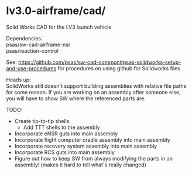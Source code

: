 lv3.0-airframe/cad/
=====================

Solid Works CAD for the LV3 launch vehicle

Dependencies:  
psas/sw-cad-airframe-nsr	
psas/reaction-control	

See:   https://github.com/psas/sw-cad-common#psas-solidworks-setup-and-use-procedures for procedures on using github for Solidworks files

Heads up:  
SolidWorks still doesn't support building assemblies with relative file paths for some reason. If you are working on an assembly after someone else, you will have to show SW where the referenced parts are. 

TODO: 
* Create tip-to-tip shells
	* Add TTT shells to the assembly
* Incorporate eNSR guts into main assembly
* Incorporate flight computer cradle assembly into main assembly
* Incorporate recovery system assembly into main assembly
* Incorporate RCS guts into main assembly
* Figure out how to keep SW from always modifying the parts in an assembly! (makes it hard to tell what's really changed)